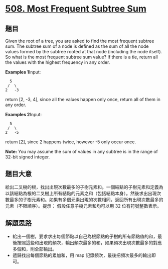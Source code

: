 # [508. Most Frequent Subtree Sum](https://leetcode.com/problems/most-frequent-subtree-sum/)


## 題目

Given the root of a tree, you are asked to find the most frequent subtree sum. The subtree sum of a node is defined as the sum of all the node values formed by the subtree rooted at that node (including the node itself). So what is the most frequent subtree sum value? If there is a tie, return all the values with the highest frequency in any order.

**Examples 1**Input:

      5
     /  \
    2   -3

return [2, -3, 4], since all the values happen only once, return all of them in any order.

**Examples 2**Input:

      5
     /  \
    2   -5

return [2], since 2 happens twice, however -5 only occur once.

**Note:** You may assume the sum of values in any subtree is in the range of 32-bit signed integer.


## 題目大意

給出二叉樹的根，找出出現次數最多的子樹元素和。一個結點的子樹元素和定義為以該結點為根的二叉樹上所有結點的元素之和（包括結點本身）。然後求出出現次數最多的子樹元素和。如果有多個元素出現的次數相同，返回所有出現次數最多的元素（不限順序）。提示： 假設任意子樹元素和均可以用 32 位有符號整數表示。

## 解題思路


- 給出一個樹，要求求出每個節點以自己為根節點的子樹的所有節點值的和，最後按照這些和出現的頻次，輸出頻次最多的和，如果頻次出現次數最多的對應多個和，則全部輸出。
- 遞歸找出每個節點的累加和，用 map 記錄頻次，最後把頻次最多的輸出即可。
